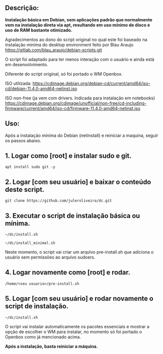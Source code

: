 ## Descrição:

**Instalação básica em Debian, sem aplicações padrão que normalmente vem na instalação direta via apt, resultando em uso mínimo de disco e uso de RAM bastante otimizado.**


Agradecimentos ao dono do script original no qual este foi  baseado na instalação minima do desktop environment feito por Blau Araujo
https://gitlab.com/blau_araujo/debian-scripts.git

O script foi adaptado para ter menos interação com o usuário e ainda está em desenvolvimento.

Diferente do script original, só foi portado o WM Openbox.


ISO utilizada:
    https://cdimage.debian.org/debian-cd/current/amd64/iso-cd/debian-11.4.0-amd64-netinst.iso
    
ISO non-free (ja vem com drivers. Indicada para instalação em notebooks)
    https://cdimage.debian.org/cdimage/unofficial/non-free/cd-including-firmware/current/amd64/iso-cd/firmware-11.4.0-amd64-netinst.iso
  


## Uso:

Após a instalação mínima do Debian (netinstall) e reiniciar a maquina, seguir os passos abaixo.


## 1. Logar como [root] e instalar sudo e git.

  `apt install sudo git -y`
  
## 2. Logar [com seu usuário] e baixar o conteúdo deste script.

  `git clone https://github.com/juleroliveira/dc.git`
  
## 3. Executar o script de instalação básica ou mínima.

  `~/dc/install.sh`
  
  `~/dc/install_minimal.sh`

  Neste momento, o script vai criar um arquivo pre-install.sh que adiciona o usuário sem permissões ao arquivo sudoers.
  
## 4. Logar novamente como [root] e rodar.

  `/home/<seu usuario>/pre-install.sh`
  
## 5. Logar [com seu usuário] e rodar novamente o script de instalação.

  `~/dc/install.sh`
  
O script vai instalar automaticamente os pacotes essenciais e mostrar a opção de escolher o WM para instalar, no momento só foi portado o Openbox como já mencionado acima.

**Após a instalação, basta reiniciar a máquina.**
